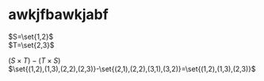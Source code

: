 # awkjfbawkjabf
$S=\set{1,2}$  
$T=\set{2,3}$  

$(S\times T) - (T \times S)$  
$\set{(1,2),(1,3),(2,2),(2,3)}-\set{(2,1),(2,2),(3,1),(3,2)}=\set{(1,2),(1,3),(2,3)}$